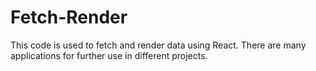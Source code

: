 # Fetch-Render

This code is used to fetch and render data using React. There are many applications for further use in different projects.

